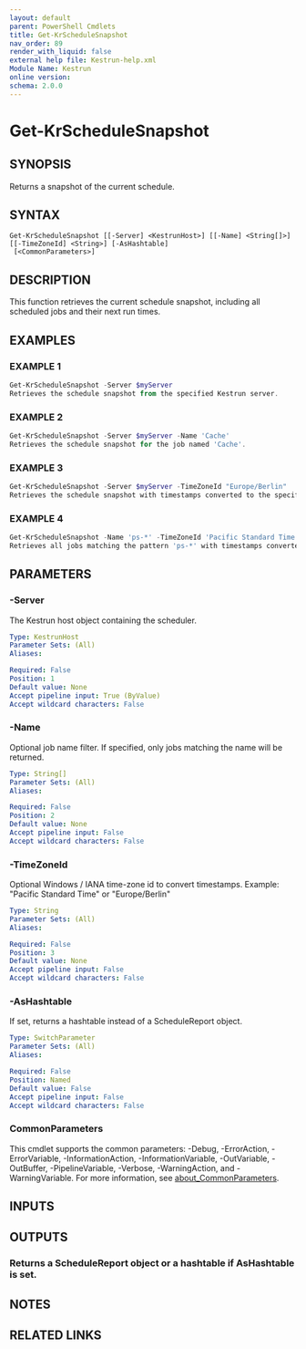 ```yaml
---
layout: default
parent: PowerShell Cmdlets
title: Get-KrScheduleSnapshot
nav_order: 89
render_with_liquid: false
external help file: Kestrun-help.xml
Module Name: Kestrun
online version:
schema: 2.0.0
---
```


# Get-KrScheduleSnapshot

## SYNOPSIS
Returns a snapshot of the current schedule.

## SYNTAX

```
Get-KrScheduleSnapshot [[-Server] <KestrunHost>] [[-Name] <String[]>] [[-TimeZoneId] <String>] [-AsHashtable]
 [<CommonParameters>]
```

## DESCRIPTION
This function retrieves the current schedule snapshot, including all scheduled jobs and their next run times.

## EXAMPLES

### EXAMPLE 1
```powershell
Get-KrScheduleSnapshot -Server $myServer
Retrieves the schedule snapshot from the specified Kestrun server.
```

### EXAMPLE 2
```powershell
Get-KrScheduleSnapshot -Server $myServer -Name 'Cache'
Retrieves the schedule snapshot for the job named 'Cache'.
```

### EXAMPLE 3
```powershell
Get-KrScheduleSnapshot -Server $myServer -TimeZoneId "Europe/Berlin"
Retrieves the schedule snapshot with timestamps converted to the specified time zone.
```

### EXAMPLE 4
```powershell
Get-KrScheduleSnapshot -Name 'ps-*' -TimeZoneId 'Pacific Standard Time'
Retrieves all jobs matching the pattern 'ps-*' with timestamps converted to Pacific Standard Time.
```

## PARAMETERS

### -Server
The Kestrun host object containing the scheduler.

```yaml
Type: KestrunHost
Parameter Sets: (All)
Aliases:

Required: False
Position: 1
Default value: None
Accept pipeline input: True (ByValue)
Accept wildcard characters: False
```

### -Name
Optional job name filter.
If specified, only jobs matching the name will be returned.

```yaml
Type: String[]
Parameter Sets: (All)
Aliases:

Required: False
Position: 2
Default value: None
Accept pipeline input: False
Accept wildcard characters: False
```

### -TimeZoneId
Optional Windows / IANA time-zone id to convert timestamps.
Example: "Pacific Standard Time"  or  "Europe/Berlin"

```yaml
Type: String
Parameter Sets: (All)
Aliases:

Required: False
Position: 3
Default value: None
Accept pipeline input: False
Accept wildcard characters: False
```

### -AsHashtable
If set, returns a hashtable instead of a ScheduleReport object.

```yaml
Type: SwitchParameter
Parameter Sets: (All)
Aliases:

Required: False
Position: Named
Default value: False
Accept pipeline input: False
Accept wildcard characters: False
```

### CommonParameters
This cmdlet supports the common parameters: -Debug, -ErrorAction, -ErrorVariable, -InformationAction, -InformationVariable, -OutVariable, -OutBuffer, -PipelineVariable, -Verbose, -WarningAction, and -WarningVariable. For more information, see [about_CommonParameters](http://go.microsoft.com/fwlink/?LinkID=113216).

## INPUTS

## OUTPUTS

### Returns a ScheduleReport object or a hashtable if AsHashtable is set.
## NOTES

## RELATED LINKS
